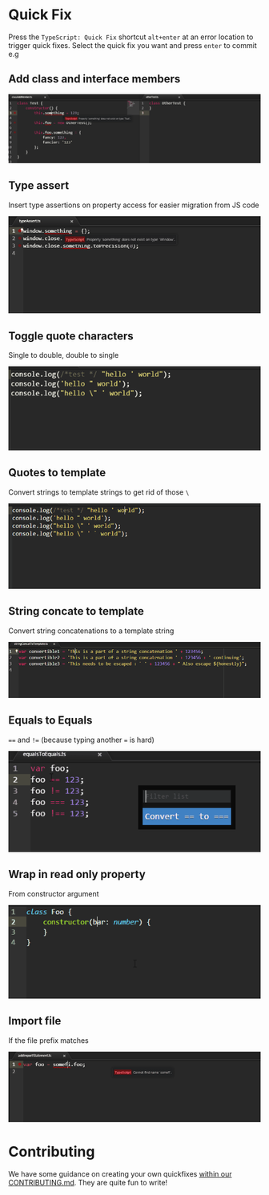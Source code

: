# Quick Fix
Press the `TypeScript: Quick Fix` shortcut `alt+enter` at an error location to trigger quick fixes. Select the quick fix you want and press `enter` to commit e.g

## Add class and interface members

![](https://raw.githubusercontent.com/TypeStrong/atom-typescript-examples/master/screens/addClassMember.gif)

## Type assert
Insert type assertions on property access for easier migration from JS code

![](https://raw.githubusercontent.com/TypeStrong/atom-typescript-examples/master/screens/typeAssertPropertyAccess.gif)


## Toggle quote characters

Single to double, double to single

![](https://raw.githubusercontent.com/TypeStrong/atom-typescript-examples/master/screens/quotesToQuotes.gif)

## Quotes to template
Convert strings to template strings to get rid of those `\`

![](https://raw.githubusercontent.com/TypeStrong/atom-typescript-examples/master/screens/quotesToTemplate.gif)

## String concate to template
Convert string concatenations to a template string

![](https://raw.githubusercontent.com/TypeStrong/atom-typescript-examples/master/screens/stringConcatToTemplate.gif)

## Equals to Equals
`==` and `!=` (because typing another `=` is hard)

![](https://raw.githubusercontent.com/TypeStrong/atom-typescript-examples/master/screens/equalsToEquals.gif)

## Wrap in read only property
From constructor argument

![](https://raw.githubusercontent.com/TypeStrong/atom-typescript-examples/master/screens/quickfix/wrapInReadonlyProperty.gif)

## Import file
If the file prefix matches

![](https://raw.githubusercontent.com/TypeStrong/atom-typescript-examples/master/screens/addImportStatement.gif)

# Contributing

We have some guidance on creating your own quickfixes [within our CONTRIBUTING.md](https://github.com/TypeStrong/atom-typescript/blob/master/CONTRIBUTING.md#quickfix). They are quite fun to write!